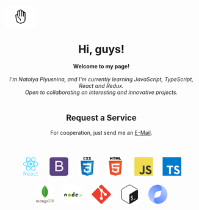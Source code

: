 <img align="center" src="./images/hand" width="80px" alt="👋">
<h1 align="center">Hi, guys!</h1>

<p align="center">
    <b>Welcome to my page!</b><br><br>
    <i>
        I'm Natalya Plyusnina, and I'm currently learning JavaScript, TypeScript, React and Redux.<br>
        Open to collaborating on interesting and innovative projects.<br>
    </i><br>
    <h2 align="center">Request a Service</h2>
    <p align="center">For cooperation, just send me an <a href="mailto:plyusnina@live.ru">E-Mail</a>.</p><br />
</p>

<div align="center">  
    <a href="https://reactjs.org/" target="_blank"><img style="margin: 10px" src="./images/react-original-wordmark.svg" alt="React" height="50" /></a>  
    <a href="https://getbootstrap.com/docs/3.4/javascript/" target="_blank"><img style="margin: 10px" src="./images/bootstrap-plain.svg" alt="Bootstrap" height="50" /></a>  
    <a href="https://www.w3schools.com/css/" target="_blank"><img style="margin: 10px" src="./images/css3-original-wordmark.svg" alt="CSS3" height="50" /></a>  
    <a href="https://en.wikipedia.org/wiki/HTML5" target="_blank"><img style="margin: 10px" src="./images/html5-original-wordmark.svg" alt="HTML5" height="50" /></a>    
    <a href="https://www.javascript.com/" target="_blank"><img style="margin: 10px" src="./images/javascript-original.svg" alt="JavaScript" height="50" /></a>  
    <a href="https://www.typescriptlang.org/" target="_blank"><img style="margin: 10px" src="./images/typescript-original.svg" alt="TypeScript" height="50" /></a>
    <a href="https://www.mongodb.com/" target="_blank"><img style="margin: 10px" src="./images/mongodb-original-wordmark.svg" alt="MongoDB" height="50" /></a>  
    <a href="https://nodejs.org/" target="_blank"><img style="margin: 10px" src="./images/nodejs-original-wordmark.svg" alt="Node.js" height="50" /></a>
    <a href="https://github.com/" target="_blank"><img style="margin: 10px" src="./images/git-scm-icon.svg" alt="Git" height="50" /></a>
    <a href="https://www.gnu.org/software/bash/" target="_blank"><img style="margin: 10px" src="./images/gnu_bash-icon.svg" alt="Bash" height="50" /></a>
    <a href="https://cloud.yandex.ru" target="_blank"><img style="margin: 10px" src="./images/yandex-cloud.svg" alt="Yandex Cloud" height="50" /></a> 
</div>

